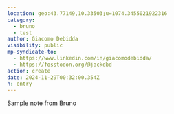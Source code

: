 ```yaml
---
location: geo:43.77149,10.33503;u=1074.3455021922316
category:
  - bruno
  - test
author: Giacomo Debidda
visibility: public
mp-syndicate-to:
  - https://www.linkedin.com/in/giacomodebidda/
  - https://fosstodon.org/@jackdbd
action: create
date: 2024-11-29T00:32:00.354Z
h: entry
---
```


Sample note from Bruno